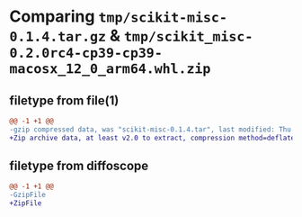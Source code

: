 # Comparing `tmp/scikit-misc-0.1.4.tar.gz` & `tmp/scikit_misc-0.2.0rc4-cp39-cp39-macosx_12_0_arm64.whl.zip`

## filetype from file(1)

```diff
@@ -1 +1 @@
-gzip compressed data, was "scikit-misc-0.1.4.tar", last modified: Thu May  6 13:42:05 2021, max compression
+Zip archive data, at least v2.0 to extract, compression method=deflate
```

## filetype from diffoscope

```diff
@@ -1 +1 @@
-GzipFile
+ZipFile
```

